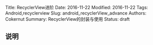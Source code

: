 Title: RecyclerView进阶
Date: 2016-11-22
Modified: 2016-11-22
Tags: Android,recyclerview
Slug: android_recyclerView_advance
Authors: Cokernut
Summary: RecyclerView的封装与使用
Status: draft

## 说明